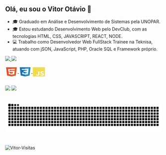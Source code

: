 ## Olá, eu sou o Vitor Otávio 👋


- 🎓 Graduado em Análise e Desenvolvimento de Sistemas pela UNOPAR.
- 🎓 Estou estudando Desenvolvimento Web pelo DevClub, com as tecnologias HTML, CSS, JAVASCRIPT, REACT, NODE.
- 💻 Trabalho como Desenvolvedor Web FullStack Trainee na Teknisa, atuando com jSON, JavaScript, PHP, Oracle SQL e Framework próprio.

<div>
  <a href="https://github.com/VitorOB">
  <img height="180em" src="https://github-readme-stats.vercel.app/api?username=VitorOB&show_icons=true&theme=tokyonight&include_all_commits=true&count_private=true"/>
  <img height="180em" src="https://github-readme-stats.vercel.app/api/top-langs/?username=VitorOB&layout=compact&langs_count=7&theme=tokyonight"/>
</div>
 
<div style="display: inline_block"><br>
  <img align="center" alt="Vitor-HTML" height="30" width="40" src="https://raw.githubusercontent.com/devicons/devicon/master/icons/html5/html5-original.svg">
  <img align="center" alt="Vitor-CSS" height="30" width="40" src="https://raw.githubusercontent.com/devicons/devicon/master/icons/css3/css3-original.svg">
  <img align="center" alt="Vitor-Js" height="30" width="40" src="https://raw.githubusercontent.com/devicons/devicon/master/icons/javascript/javascript-plain.svg">
</div>
  
 ##
  
 <div>
  <a href = "mailto:vitor.otavio15@gmail.com"><img src="https://img.shields.io/badge/Gmail-D14836?style=for-the-badge&logo=gmail&logoColor=white" target="_blank"></a>
  <a href="https://www.linkedin.com/in/vitorobarbosa/" target="_blank"><img src="https://img.shields.io/badge/-LinkedIn-%230077B5?style=for-the-badge&logo=linkedin&logoColor=white" target="_blank"></a>
 </div>
  
##
  
  ![Snake animation](https://github.com/VitorOB/VitorOB/blob/output/github-contribution-grid-snake.svg)
  
##
  
 <img src="https://komarev.com/ghpvc/?username=VitorOB&color=blue" alt="Vitor-Visitas" /> 
